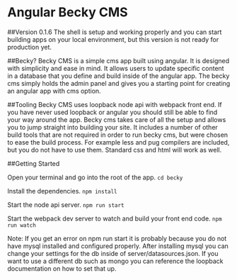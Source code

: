 # Angular Becky CMS

##Version 0.1.6
The shell is setup and working properly and you can start building apps on your local environment, but this version is not ready for production yet.

##Becky?
Becky CMS is a simple cms app built using angular. It is designed with simplicity and ease in mind. It allows users to update specific content in a database that you define and build inside of the angular app. The becky cms simply holds the admin panel and gives you a starting point for creating an angular app with cms option.

##Tooling
Becky CMS uses loopback node api with webpack front end. If you have never used loopback or angular you should still be able to find your way around the app. Becky cms takes care of all the setup and allows you to jump straight into building your site. It includes a number of other build tools that are not required in order to run becky cms, but were chosen to ease the build process. For example less and pug compilers are included, but you do not have to use them. Standard css and html will work as well.

##Getting Started

Open your terminal and go into the root of the app.
`cd becky`

Install the dependencies.
`npm install`

Start the node api server.
`npm run start`

Start the webpack dev server to watch and build your front end code.
`npm run watch`

Note: If you get an error on npm run start it is probably because you do not have mysql installed and configured properly. After installing mysql you can change your settings for the db inside of server/datasources.json. If you want to use a different db such as mongo you can reference the loopback documentation on how to set that up.